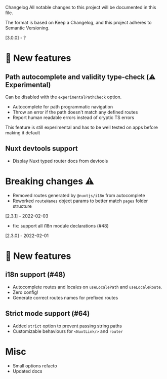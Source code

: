 Changelog
All notable changes to this project will be documented in this file.

The format is based on Keep a Changelog, and this project adheres to Semantic Versioning.

[3.0.0] -  ?

# 🎉 New features

## Path autocomplete and validity type-check (⚠️ Experimental)

Can be disabled with the `experimentalPathCheck` option.

- Autocomplete for path programmatic navigation
- Throw an error if the path doesn't match any defined routes
- Report human readable errors instead of cryptic TS errors

This feature is still experimental and has to be well tested on apps before making it default

## Nuxt devtools support

- Display Nuxt typed router docs from devtools

# Breaking changes ⚠️

- Removed routes generated by `@nuxtjs/i18n` from autocomplete
- Reworked `routeNames` object params to better match `pages` folder structure

[2.3.1] - 2022-02-03

- fix: support all i18n module declarations (#48)

[2.3.0] - 2022-02-01

# 🎉 New features

## i18n support (#48)

- Autocomplete routes and locales on `useLocalePath` and `useLocaleRoute`.
- Zero config!
- Generate correct routes names for prefixed routes

## Strict mode support (#64)


- Added `strict` option to prevent passing string paths 
- Customizable behaviours for `<NuxtLink/>` and `router`


# Misc

- Small options refacto
- Updated docs
